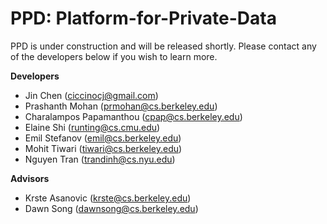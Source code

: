 PPD: Platform-for-Private-Data
==============================

PPD is under construction and will be released shortly.
Please contact any of the developers below if you wish
to learn more.


**Developers**
- Jin Chen (ciccinocj@gmail.com)
- Prashanth Mohan (prmohan@cs.berkeley.edu)
- Charalampos Papamanthou (cpap@cs.berkeley.edu)
- Elaine Shi (runting@cs.cmu.edu)
- Emil Stefanov (emil@cs.berkeley.edu)
- Mohit Tiwari (tiwari@cs.berkeley.edu)
- Nguyen Tran (trandinh@cs.nyu.edu)

**Advisors**
- Krste Asanovic (krste@cs.berkeley.edu)
- Dawn Song (dawnsong@cs.berkeley.edu)